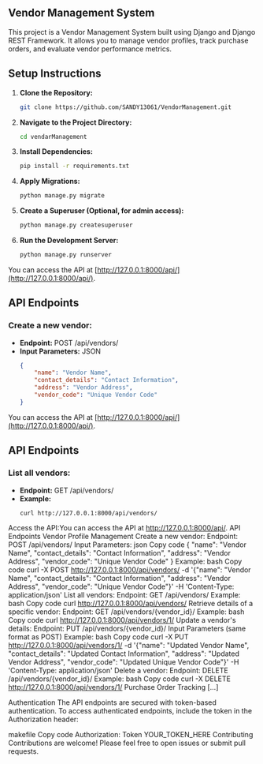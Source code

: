 Vendor Management System
------------------------

This project is a Vendor Management System built using Django and Django REST Framework. It allows you to manage vendor profiles, track purchase orders, and evaluate vendor performance metrics.

Setup Instructions
------------------

1. **Clone the Repository:**

   ```bash
   git clone https://github.com/SANDY13061/VendorManagement.git


2. **Navigate to the Project Directory:**

   ```bash
   cd vendarManagement

3. **Install Dependencies:**
    ```bash
    pip install -r requirements.txt

4. **Apply Migrations:**
    ```bash
    python manage.py migrate

5. **Create a Superuser (Optional, for admin access):**
    ```bash
    python manage.py createsuperuser

6. **Run the Development Server:**
    ```bash
    python manage.py runserver

You can access the API at [http://127.0.0.1:8000/api/](http://127.0.0.1:8000/api/).

## API Endpoints

### Create a new vendor:

- **Endpoint:** POST /api/vendors/
- **Input Parameters:** JSON
  ```json
  {
      "name": "Vendor Name",
      "contact_details": "Contact Information",
      "address": "Vendor Address",
      "vendor_code": "Unique Vendor Code"
  }

You can access the API at [http://127.0.0.1:8000/api/](http://127.0.0.1:8000/api/).

## API Endpoints

### List all vendors:

- **Endpoint:** GET /api/vendors/
- **Example:**
  ```bash
  curl http://127.0.0.1:8000/api/vendors/

Access the API:You can access the API at http://127.0.0.1:8000/api/.
API Endpoints
Vendor Profile Management
Create a new vendor:
Endpoint: POST /api/vendors/
Input Parameters:
json
Copy code
{
    "name": "Vendor Name",
    "contact_details": "Contact Information",
    "address": "Vendor Address",
    "vendor_code": "Unique Vendor Code"
}
Example:
bash
Copy code
curl -X POST http://127.0.0.1:8000/api/vendors/ -d '{"name": "Vendor Name", "contact_details": "Contact Information", "address": "Vendor Address", "vendor_code": "Unique Vendor Code"}' -H 'Content-Type: application/json'
List all vendors:
Endpoint: GET /api/vendors/
Example:
bash
Copy code
curl http://127.0.0.1:8000/api/vendors/
Retrieve details of a specific vendor:
Endpoint: GET /api/vendors/{vendor_id}/
Example:
bash
Copy code
curl http://127.0.0.1:8000/api/vendors/1/
Update a vendor's details:
Endpoint: PUT /api/vendors/{vendor_id}/
Input Parameters (same format as POST)
Example:
bash
Copy code
curl -X PUT http://127.0.0.1:8000/api/vendors/1/ -d '{"name": "Updated Vendor Name", "contact_details": "Updated Contact Information", "address": "Updated Vendor Address", "vendor_code": "Updated Unique Vendor Code"}' -H 'Content-Type: application/json'
Delete a vendor:
Endpoint: DELETE /api/vendors/{vendor_id}/
Example:
bash
Copy code
curl -X DELETE http://127.0.0.1:8000/api/vendors/1/
Purchase Order Tracking
[...]

Authentication
The API endpoints are secured with token-based authentication. To access authenticated endpoints, include the token in the Authorization header:

makefile
Copy code
Authorization: Token YOUR_TOKEN_HERE
Contributing
Contributions are welcome! Please feel free to open issues or submit pull requests.
 
